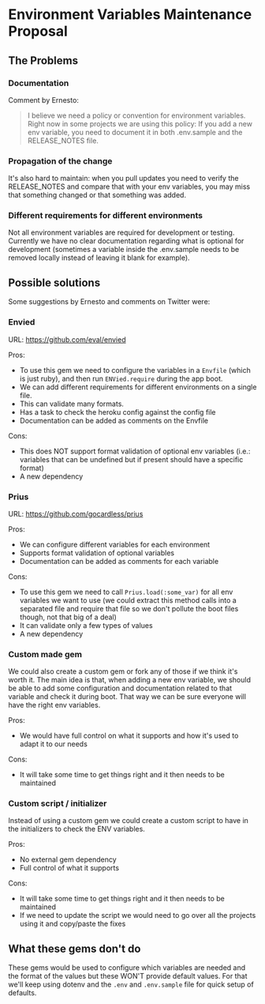# Environment Variables Maintenance Proposal

## The Problems

### Documentation

Comment by Ernesto:
> I believe we need a policy or convention for environment variables. Right now in some projects we are using this policy: If you add a new env variable, you need to document it in both .env.sample and the RELEASE_NOTES file.

### Propagation of the change

It's also hard to maintain: when you pull updates you need to verify the RELEASE_NOTES and compare that with your env variables, you may miss that something changed or that something was added.

### Different requirements for different environments

Not all environment variables are required for development or testing. Currently we have no clear documentation regarding what is optional for development (sometimes a variable inside the .env.sample needs to be removed locally instead of leaving it blank for example).

## Possible solutions

Some suggestions by Ernesto and comments on Twitter were:

### Envied

URL: https://github.com/eval/envied

Pros:
- To use this gem we need to configure the variables in a `Envfile` (which is just ruby), and then run `ENVied.require` during the app boot.
- We can add different requirements for different environments on a single file.
- This can validate many formats.
- Has a task to check the heroku config against the config file
- Documentation can be added as comments on the Envfile

Cons:
- This does NOT support format validation of optional env variables (i.e.: variables that can be undefined but if present should have a specific format)
- A new dependency

### Prius

URL: https://github.com/gocardless/prius

Pros:
- We can configure different variables for each environment
- Supports format validation of optional variables
- Documentation can be added as comments for each variable

Cons:
- To use this gem we need to call `Prius.load(:some_var)` for all env variables we want to use (we could extract this method calls into a separated file and require that file so we don't pollute the boot files though, not that big of a deal)
- It can validate only a few types of values
- A new dependency

### Custom made gem

We could also create a custom gem or fork any of those if we think it's worth it. The main idea is that, when adding a new env variable, we should be able to add some configuration and documentation related to that variable and check it during boot. That way we can be sure everyone will have the right env variables.

Pros:
- We would have full control on what it supports and how it's used to adapt it to our needs

Cons:
- It will take some time to get things right and it then needs to be maintained

### Custom script / initializer

Instead of using a custom gem we could create a custom script to have in the initializers to check the ENV variables.

Pros:
- No external gem dependency
- Full control of what it supports

Cons:
- It will take some time to get things right and it then needs to be maintained
- If we need to update the script we would need to go over all the projects using it and copy/paste the fixes

## What these gems don't do

These gems would be used to configure which variables are needed and the format of the values but these WON'T provide default values. For that we'll keep using dotenv and the `.env` and `.env.sample` file for quick setup of defaults.
